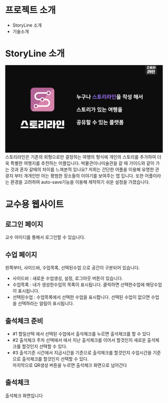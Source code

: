 # 프로젝트 소개   
* StoryLine 소개   
* 기술소개   
   
# StoryLine 소개   
<img src="/readmeImageFile/intro3.png">    
스토리라인은 기존의 외형으로만 결정하는 여행의 형식에 개인의 스토리를 추가하여 더욱 특별한 여행지를 추천하는 어플입니다.  
박물관이나미술관을 갈 때 가이드와 같이 가는 것과 혼자 갈때의 차이를 느껴본적 있나요?     
저희는 간단한 어플을 이용해 유명한 관광지 부터 개개인만 아는 평범한 장소들의 이야기를 보여주는 앱 입니다.  
또한 어플이라는 환경을 고려하여 auto-save기능을 이용해 제작하기 쉬운 설정을 가졌습니다.   
   

# 교수용 웹사이트   
## 로그인 페이지   

교수 아이디를 통해서 로그인할 수 있습니다.  

## 수업 페이지   
   
왼쪽부터, 사이드바, 수업목록, 선택된수업 으로 공간이 구분되어 있습니다.    
- 사이드바 : 새로운 수업생성, 설정, 로그아웃 버튼이 있습니다.    
- 수업목록 : 내가 생성한수업의 목록이 표시됩니다. 클릭하면 선택한수업에 해당수업이 표시됩니다.   
- 선택된수업 : 수업목록에서 선택한 수업을 표시합니다. 선택된 수업이 없으면 수업을 선택하라는 알림이 표시됩니다.    
   
## 출석체크 준비   

- #1 할일선택 에서 선택된 수업에서 출석체크를 누르면 출석체크를 할 수 있다    
- #2 출석체크 주차 선택에서 에서 지난 출석체크를 이어서 할것인지 새로운 출석체크를 할것인지 선택할 수 있다.   
- #3 출석기준 시간에서 지금시간을 기준으로 출석체크를 할것인지 수업시간을 기준으로 출석체크를 할것인지 선택할 수 있다.   
마지막으로 QR생성 버튼을 누르면 출석체크 화면으로 넘어간다    
   
## 출석체크   

출석체크 화면입니다   
